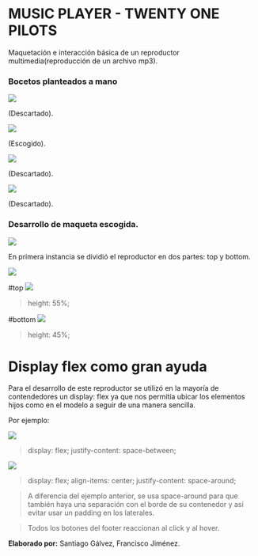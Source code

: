 # MUSIC PLAYER - TWENTY ONE PILOTS

Maquetación e interacción básica de un reproductor multimedia(reproducción de un archivo mp3).

### Bocetos planteados a mano

![](assets/images/repro1.jpg)

(Descartado).

![](assets/images/repro2.jpg)

(Escogido).

![](assets/images/repro3.jpg)

(Descartado).

![](assets/images/repro4.jpg)

(Descartado).

### **Desarrollo de maqueta escogida.**

![](assets/images/MusicPlayer.jpg)

En primera instancia se dividió el reproductor en dos partes: top y bottom.

![](assets/images/container.png)

#top
![](assets/images/top.png)
>   height: 55%;

#bottom
![](assets/images/bottom.png)
>   height: 45%;

# Display flex como gran ayuda

Para el desarrollo de este reproductor se utilizó en la mayoría de contendedores un display: flex
ya que nos permitía ubicar los elementos hijos como en el modelo a seguir de una manera sencilla.

Por ejemplo:

![](assets/images/controls.png)

>   display: flex;
>   justify-content: space-between;


![](assets/images/footer.png)

 >  display: flex;
 >  align-items: center;
 >  justify-content: space-around;

>A diferencia del ejemplo anterior, se usa space-around para que también haya una separación con el borde de su
>contenedor y así evitar usar un padding en los laterales.

>Todos los botones del footer reaccionan al click y al hover.

**Elaborado por:** Santiago Gálvez, Francisco Jiménez.
